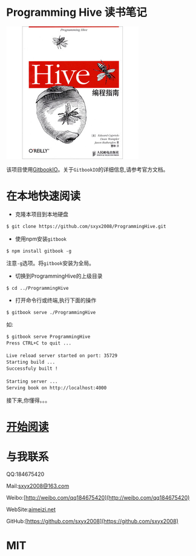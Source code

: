 # Programming Hive 读书笔记

![](images/Programminghive.jpg)

该项目使用[GitbookIO](https://github.com/GitbookIO/gitbook)。关于```GitbookIO```的详细信息,请参考官方文档。

# 在本地快速阅读

* 克隆本项目到本地硬盘

```bash
$ git clone https://github.com/sxyx2008/ProgrammingHive.git
```

* 使用npm安装```gitbook```

```
$ npm install gitbook -g
```

注意```-g```选项。将```gitbook```安装为全局。

* 切换到ProgrammingHive的上级目录

```
$ cd ../ProgrammingHive
```
* 打开命令行或终端,执行下面的操作

```
$ gitbook serve ./ProgrammingHive

```

如:

```bash
$ gitbook serve ProgrammingHive
Press CTRL+C to quit ...

Live reload server started on port: 35729
Starting build ...
Successfuly built !

Starting server ...
Serving book on http://localhost:4000
```

接下来,你懂得。。。


# [开始阅读](http://aimeizi.net/ProgrammingHive/)


# 与我联系

QQ:184675420

Mail:sxyx2008@163.com

Weibo:[http://weibo.com/qq184675420](http://weibo.com/qq184675420)

WebSite:[aimeizi.net](http://aimeizi.net)

GitHub:[https://github.com/sxyx2008](https://github.com/sxyx2008)

# MIT